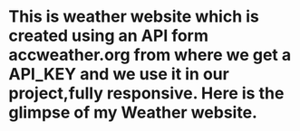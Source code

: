 # This is weather website which is created using an API form accweather.org from where we get a API_KEY and we use it in our project,fully responsive. Here is the glimpse of my Weather website.

